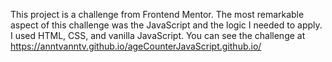 This project is a challenge from Frontend Mentor. The most remarkable aspect of this challenge was the JavaScript and the logic I needed to apply. I used HTML, CSS, and vanilla JavaScript.
You can see the challenge at https://anntvanntv.github.io/ageCounterJavaScript.github.io/
